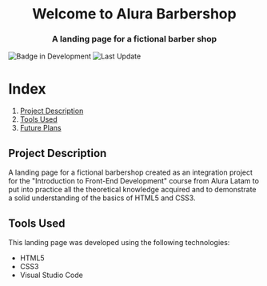 <h1 align="center"> Welcome to Alura Barbershop </h1>
<h3 align="center"> A landing page for a fictional barber shop </h3>

![Badge in Development](https://img.shields.io/badge/Version-1.1-green) ![Last Update](https://img.shields.io/badge/Last%20update-03%2F08%2F2024-blue)

# Index

1. [Project Description](#project-description)
2. [Tools Used](#tools-used)
3. [Future Plans](#future-plans)

## Project Description

A landing page for a fictional barbershop created as an integration project for the "Introduction to Front-End Development" course from Alura Latam to put into practice all the 
theoretical knowledge acquired and to demonstrate a solid understanding of the basics of HTML5 and CSS3.

## Tools Used

This landing page was developed using the following technologies:

* HTML5
* CSS3
* Visual Studio Code
